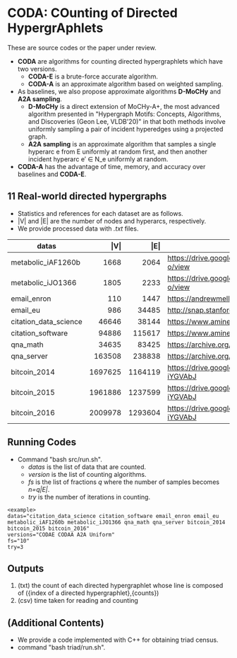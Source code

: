 # CODA: COunting of Directed HypergrAphlets

These are source codes or the paper under review.

- **CODA** are algorithms for counting directed hypergraphlets which have two versions.
  - **CODA-E** is a brute-force accurate algorithm.
  - **CODA-A** is an approximate algorithm based on weighted sampling.
- As baselines, we also propose approximate algorithms **D-MoCHy** and **A2A sampling**.
  - **D-MoCHy** is a direct extension of MoCHy-A+, the most advanced algorithm presented in "Hypergraph Motifs: Concepts, Algorithms, and Discoveries (Geon Lee, VLDB'20)" in that both methods involve uniformly sampling a pair of incident hyperedges using a projected graph.
  - **A2A sampling** is an approximate algorithm that samples a single hyperarc e from E uniformly at random first, and then another incident hyperarc e′ ∈ N_e uniformly at random.
- **CODA-A** has the advantage of time, memory, and accuracy over baselines and **CODA-E**.


## 11 Real-world directed hypergraphs
- Statistics and references for each dataset are as follows.
- |V| and |E| are the number of nodes and hyperarcs, respectively.
- We provide processed data with *.txt* files.

|datas | \|V\| | \|E\| | reference |
|---|---:|---:|---|
| metabolic_iAF1260b | 1668 | 2064 |https://drive.google.com/file/d/1z7XwXo5ohTudUTjyS4KfQbqwze24Ry-o/view|
| metabolic_iJO1366 | 1805  | 2233 |https://drive.google.com/file/d/1z7XwXo5ohTudUTjyS4KfQbqwze24Ry-o/view|
| email_enron | 110 | 1447 |https://andrewmellor.co.uk/data/ah-enron|
| email_eu | 986  | 34485 |http://snap.stanford.edu/data/|
|citation_data_science | 46646| 38144 |https://www.aminer.org/citation|
|citation_software | 94886 | 115617 |https://www.aminer.org/citation|
| qna_math | 34635  |  83425 |https://archive.org/details/stackexchange|
| qna_server | 163508  | 238838 |https://archive.org/details/stackexchange|
| bitcoin_2014 | 1697625  | 1164119 |https://drive.google.com/drive/folders/1B2NCxU_T7Sl_tYVaXDn55GY3-iYGVAbJ|
| bitcoin_2015 | 1961886  | 1237599 |https://drive.google.com/drive/folders/1B2NCxU_T7Sl_tYVaXDn55GY3-iYGVAbJ|
| bitcoin_2016 | 2009978  | 1293604 |https://drive.google.com/drive/folders/1B2NCxU_T7Sl_tYVaXDn55GY3-iYGVAbJ|

## Running Codes
- Command "bash src/run.sh".
  - *datas* is the list of data that are counted.
  - *version* is the list of counting algorithms.
  - *fs* is the list of fractions *q* where the number of samples becomes *n=q|E|*.
  - *try* is the number of iterations in counting. 
```
<example>
datas="citation_data_science citation_software email_enron email_eu metabolic_iAF1260b metabolic_iJO1366 qna_math qna_server bitcoin_2014 bitcoin_2015 bitcoin_2016"
versions="CODAE CODAA A2A Uniform" 
fs="10"
try=3
```


## Outputs
1. (txt) the count of each directed hypergraphlet whose line is composed of ({index of a directed hypergraphlet},{counts})
2. (csv) time taken for reading and counting 


## (Additional Contents)
- We provide a code implemented with C++ for obtaining triad census.
- command "bash triad/run.sh".


